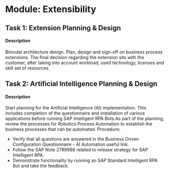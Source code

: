 
# Module: Extensibility
## Task 1: Extension Planning & Design
#### Description
Bimodal architecture design. Plan, design and sign-off on business process extensions. The final decision regarding the extension sits with the customer, after taking into account workload, used technology, licenses and skill set of resources.

## Task 2: Artificial Intelligence Planning & Design
#### Description
Start planning for the Artificial Intelligence (AI) implementation. This includes completion of the questionnaire and installation of various applications before running SAP Intelligent RPA Bots.As part of the planning, review the processes for Robotics Process Automation to establish the business processes that can be automated.
Procedure:
* Verify that all questions are answered in the Business Driven Configuration Questionnaire - AI Automation useful link.
* Follow the SAP Note 2788986 related to release strategy for SAP Intelligent RPA.
* Demonstrate functionality by running an SAP Standard Intelligent RPA Bot and take the feedback.

